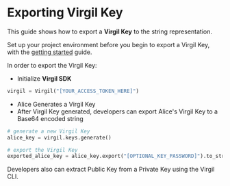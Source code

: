 # Exporting Virgil Key

This guide shows how to export a **Virgil Key** to the string representation.

Set up your project environment before you begin to export a Virgil Key, with the [getting started](/documentation/guides/configuration/client.md) guide.

In order to export the Virgil Key:

- Initialize **Virgil SDK**

```python
virgil = Virgil("[YOUR_ACCESS_TOKEN_HERE]")
```

- Alice Generates a Virgil Key
- After Virgil Key generated, developers can export Alice's Virgil Key to a Base64 encoded string

```python
# generate a new Virgil Key
alice_key = virgil.keys.generate()

# export the Virgil Key
exported_alice_key = alice_key.export("[OPTIONAL_KEY_PASSWORD]").to_string("base64")
```

Developers also can extract Public Key from a Private Key using the Virgil CLI.
